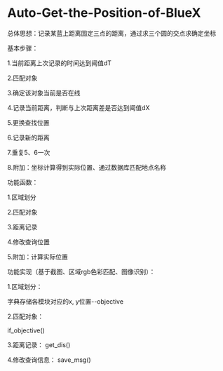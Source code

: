 # Auto-Get-the-Position-of-BlueX

总体思想：记录某蓝上距离固定三点的距离，通过求三个圆的交点求确定坐标

基本步骤：

1.当前距离上次记录的时间达到阈值dT

2.匹配对象

3.确定该对象当前是否在线

4.记录当前距离，判断与上次距离差是否达到阈值dX

5.更换查找位置

6.记录新的距离

7.重复5、6一次

8.附加：坐标计算得到实际位置、通过数据库匹配地点名称

功能函数：

1.区域划分

2.匹配对象

3.距离记录

4.修改查询位置

5.附加：计算实际位置

功能实现（基于截图、区域rgb色彩匹配、图像识别）：

1.区域划分：

字典存储各模块对应的x, y位置--objective

2.匹配对象：

if_objective()

3.距离记录：
get_dis()

4.修改查询信息：
save_msg()
